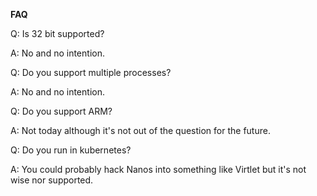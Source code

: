 __FAQ__

Q: Is 32 bit supported?

A: No and no intention.

Q: Do you support multiple processes?

A: No and no intention.

Q: Do you support ARM?

A: Not today although it's not out of the question for the future.

Q: Do you run in kubernetes?

A: You could probably hack Nanos into something like Virtlet but it's
not wise nor supported.
